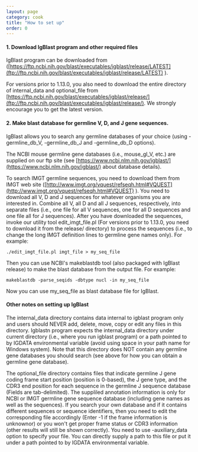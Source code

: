 ```yaml
---
layout: page
category: cook
title: "How to set up"
order: 0
---
```

#### 1. Download IgBlast program and other required files

IgBlast program can be downloaded from ([https://ftp.ncbi.nih.gov/blast/executables/igblast/release/LATEST](ftp://ftp.ncbi.nih.gov/blast/executables/igblast/release/LATEST) ).

For versions prior to 1.13.0, you also need to download the entire directory of internal_data and optional_file from [https://ftp.ncbi.nih.gov/blast/executables/igblast/release/](ftp://ftp.ncbi.nih.gov/blast/executables/igblast/release/).  We strongly encourage you to get the latest version.

#### 2. Make blast database for germline V, D, and J gene sequences.  

IgBlast allows you to search any germline databases of your choice (using -germline_db_V, -germline_db_J and -germline_db_D options).

The NCBI mouse germline gene databases (i.e., mouse_gl_V, etc.) are supplied on our ftp site (see [https://www.ncbi.nlm.nih.gov/igblast/](https://www.ncbi.nlm.nih.gov/igblast/) about database details).
  
To search IMGT germline sequences, you need to download them from IMGT web site 
([http://www.imgt.org/vquest/refseqh.html#VQUEST](http://www.imgt.org/vquest/refseqh.html#VQUEST) ).  You need to download all V, D and J sequences for whatever organisms you are interested in.  Combine all V, all D and all J sequences, respectively, into separate files (i.e., one file for all V sequences, one for all D sequences and one file all for J sequences).  After you have downloaded the sequences, invoke our utility tool edit_imgt_file.pl (For versions prior to 1.13.0, you need to download it from the release/ directory) to process the sequences (i.e., to change the long IMGT definition lines to germline gene names only).  For example:

```
./edit_imgt_file.pl imgt_file > my_seq_file
```

Then you can use NCBI's makeblastdb tool (also packaged with IgBlast release) to make the blast database from the output file.  For example:

```
makeblastdb -parse_seqids -dbtype nucl -in my_seq_file
```

Now you can use my_seq_file as blast database file for IgBlast.

#### Other notes on setting up IgBlast 
The internal_data directory contains data internal to igblast program only and users should NEVER add, delete, move, copy or edit any files in this directory.  Igblastn program expects the internal_data directory under current directory (i.e., where you run igblast 
program) or a path pointed to by IGDATA environmental variable (avoid using space in your path name for 
Windows system). Note that this directory does NOT contain any germline gene databases you should search (see above 
for how you can obtain a germline gene database).

The optional_file directory contains files that indicate germline J gene coding frame start position (position is 0-based), the J gene type, and the CDR3 end position for each sequence in the germline J sequence database (Fields are tab-delimited).  The suppliled annotation information is only for NCBI or IMGT  germline gene sequence database (including gene names as well as the sequences).   If you search your own database and if it contains different sequences or sequence identifiers, then you need to edit the corresponding file accordingly (Enter -1 if the frame information is unknownor) or you won't get proper frame status or CDR3 information (other results will still be shown correctly).  You need to use -auxiliary_data option to specify your file. You can directly supply a path to this file or put it under a path pointed to by IGDATA environmental variable.
